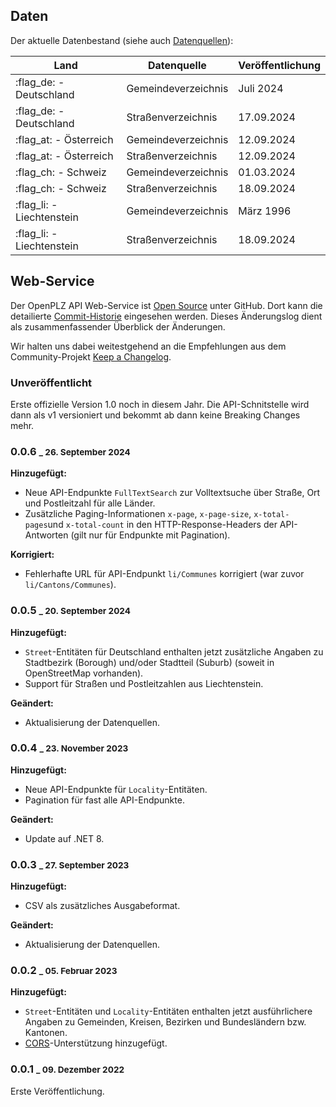 ## Daten

Der aktuelle Datenbestand (siehe auch [Datenquellen](sources.md)):

Land                      | Datenquelle         | Veröffentlichung
--------------------------|---------------------|-----------------
:flag_de: - Deutschland   | Gemeindeverzeichnis | Juli 2024
:flag_de: - Deutschland   | Straßenverzeichnis  | 17.09.2024
:flag_at: - Österreich    | Gemeindeverzeichnis | 12.09.2024
:flag_at: - Österreich    | Straßenverzeichnis  | 12.09.2024
:flag_ch: - Schweiz       | Gemeindeverzeichnis | 01.03.2024
:flag_ch: - Schweiz       | Straßenverzeichnis  | 18.09.2024
:flag_li: - Liechtenstein | Gemeindeverzeichnis | März 1996
:flag_li: - Liechtenstein | Straßenverzeichnis  | 18.09.2024

## Web-Service

Der OpenPLZ API Web-Service ist [Open Source](https://github.com/openpotato/openplzapi) unter GitHub.
Dort kann die detailierte [Commit-Historie](https://github.com/openpotato/openplzapi/commits/develop/) eingesehen werden. Dieses Änderungslog dient als zusammenfassender Überblick der Änderungen.

Wir halten uns dabei weitestgehend an die Empfehlungen aus dem Community-Projekt [Keep a Changelog](https://keepachangelog.com/de).

### Unveröffentlicht

Erste offizielle Version 1.0 noch in diesem Jahr. Die API-Schnitstelle wird dann als v1 versioniert und bekommt ab dann keine Breaking Changes mehr.

### 0.0.6 <small>_ 26. September 2024</small>

**Hinzugefügt:** 

+ Neue API-Endpunkte `FullTextSearch` zur Volltextsuche über Straße, Ort und Postleitzahl für alle Länder.
+ Zusätzliche Paging-Informationen `x-page`, `x-page-size`, `x-total-pages`und `x-total-count` in den HTTP-Response-Headers der API-Antworten (gilt nur für Endpunkte mit Pagination). 

**Korrigiert:**

+ Fehlerhafte URL für API-Endpunkt `li/Communes` korrigiert (war zuvor `li/Cantons/Communes`).

### 0.0.5 <small>_ 20. September 2024</small>

**Hinzugefügt:** 

+ `Street`-Entitäten für Deutschland enthalten jetzt zusätzliche Angaben zu Stadtbezirk (Borough) und/oder Stadtteil (Suburb) (soweit in OpenStreetMap vorhanden).
+ Support für Straßen und Postleitzahlen aus Liechtenstein.

**Geändert:**

+ Aktualisierung der Datenquellen.

### 0.0.4 <small>_ 23. November 2023</small>

**Hinzugefügt:**

+ Neue API-Endpunkte für `Locality`-Entitäten.
+ Pagination für fast alle API-Endpunkte.

**Geändert:**

+ Update auf .NET 8.

### 0.0.3 <small>_ 27. September 2023</small>

**Hinzugefügt:**

+ CSV als zusätzliches Ausgabeformat.

**Geändert:**

+ Aktualisierung der Datenquellen.

### 0.0.2 <small>_ 05. Februar 2023</small>

**Hinzugefügt:**

+ `Street`-Entitäten und `Locality`-Entitäten enthalten jetzt ausführlichere Angaben zu Gemeinden, Kreisen, Bezirken und Bundesländern bzw. Kantonen.
+ [CORS](https://developer.mozilla.org/en-US/docs/Web/HTTP/CORS)-Unterstützung hinzugefügt.

### 0.0.1 <small>_ 09. Dezember 2022</small>

Erste Veröffentlichung.